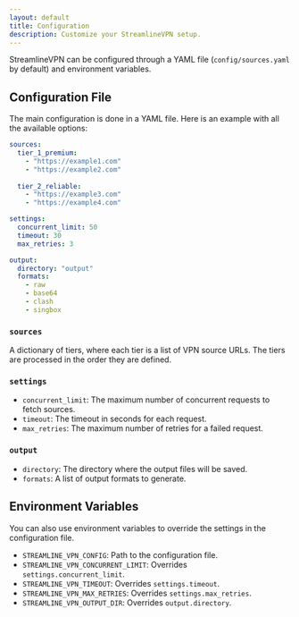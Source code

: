 ```yaml
---
layout: default
title: Configuration
description: Customize your StreamlineVPN setup.
---
```


StreamlineVPN can be configured through a YAML file (`config/sources.yaml` by default) and environment variables.

## Configuration File

The main configuration is done in a YAML file. Here is an example with all the available options:

```yaml
sources:
  tier_1_premium:
    - "https://example1.com"
    - "https://example2.com"
  
  tier_2_reliable:
    - "https://example3.com"
    - "https://example4.com"

settings:
  concurrent_limit: 50
  timeout: 30
  max_retries: 3

output:
  directory: "output"
  formats:
    - raw
    - base64
    - clash
    - singbox
```

### `sources`
A dictionary of tiers, where each tier is a list of VPN source URLs. The tiers are processed in the order they are defined.

### `settings`
- `concurrent_limit`: The maximum number of concurrent requests to fetch sources.
- `timeout`: The timeout in seconds for each request.
- `max_retries`: The maximum number of retries for a failed request.

### `output`
- `directory`: The directory where the output files will be saved.
- `formats`: A list of output formats to generate.

## Environment Variables

You can also use environment variables to override the settings in the configuration file.

- `STREAMLINE_VPN_CONFIG`: Path to the configuration file.
- `STREAMLINE_VPN_CONCURRENT_LIMIT`: Overrides `settings.concurrent_limit`.
- `STREAMLINE_VPN_TIMEOUT`: Overrides `settings.timeout`.
- `STREAMLINE_VPN_MAX_RETRIES`: Overrides `settings.max_retries`.
- `STREAMLINE_VPN_OUTPUT_DIR`: Overrides `output.directory`.
